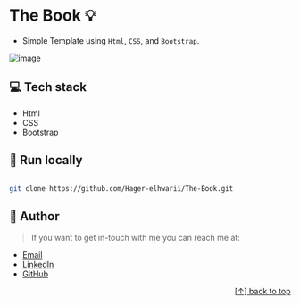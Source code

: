 # The Book :bulb:
<a name="readme-top"></a>
- Simple Template using `Html`, `CSS`, and `Bootstrap`.

![image](https://github.com/Hager-elhwarii/The-Book/assets/80959882/a588ea15-7308-4b3d-b328-ab4fa8868809)

## 💻 Tech stack
- Html
- CSS
- Bootstrap

##  🔐 Run locally 

```bash

git clone https://github.com/Hager-elhwarii/The-Book.git

```

## 🦄   Author
> If you want to get in-touch with me you can reach me at:

-  [Email](http://hager.a.elhawary@gmail.com/)
-  [LinkedIn](https://www.linkedin.com/in/hager-omar-elhawary/)
-  [GitHub](https://github.com/Hager-elhwarii)

  <p align="right"><a href="#readme-top">[↑] back to top</a></p>

